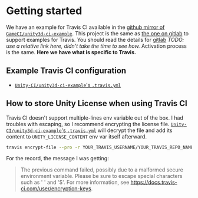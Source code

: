 # Getting started

We have an example for Travis CI available in the [github mirror of `GameCI/unity3d-ci-example`](https://github.com/game-ci/unity3d-ci-example). This project is the same as [the one on gitlab](https://gitlab.com/gableroux/unity3d-gitlab-ci-example) to support examples for Travis. You should read the details for [gitlab](https://game.ci/docs/gitlab) _TODO: use a relative link here, didn't take the time to see how._ Activation process is the same. **Here we have what is specific to Travis.**

## Example Travis CI configuration

- [`Unity-CI/unity3d-ci-example`'s `.travis.yml`](https://github.com/Unity-CI/unity3d-ci-example/blob/master/.travis.yml)

## How to store Unity License when using Travis CI

Travis CI doesn't support multiple-lines env variable out of the box. I had troubles with escaping, so I recommend encrypting the license file. [`Unity-CI/unity3d-ci-example`'s `.travis.yml`](https://github.com/Unity-CI/unity3d-ci-example/blob/master/.travis.yml) will decrypt the file and add its content to `UNITY_LICENSE_CONTENT` env var itself afterward.

```bash
travis encrypt-file --pro -r YOUR_TRAVIS_USERNAME/YOUR_TRAVIS_REPO_NAME ./Unity_v2018.x.ulf # TODO confirm new file name for 2019
```

For the record, the message I was getting:

> The previous command failed, possibly due to a malformed secure environment variable.
> Please be sure to escape special characters such as ' ' and '\$'.
> For more information, see https://docs.travis-ci.com/user/encryption-keys.
